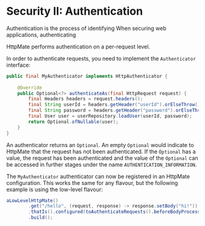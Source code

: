 # Security II: Authentication
Authentication is the process of identifying
When securing web applications, authenticating

HttpMate performs authentication on a per-request level.

In order to authenticate requests, you need to implement the `Authenticator` interface:

```java
public final MyAuthenticator implements HttpAuthenticator {
    
    @Override
    public Optional<?> authenticateAs(final HttpRequest request) {
        final Headers headers = request.headers();
        final String userId = headers.getHeader("userId").orElseThrow();
        final String password = headers.getHeader("password").orElseThrow();
        final User user = userRepository.loadUser(userId, password);
        return Optional.ofNullable(user);
    }
}
```
An authenticator returns an `Optional`. An empty `Optional` would indicate to HttpMate that the request has not been authenticated.
If the `Òptional` has a value, the request has been authenticated and the value of the `Optional` can be accessed in further stages
under the name `AUTHENTICATION_INFORMATION`.

The `MyAuthenticator` authenticator can now be registered in an HttpMate configuration. This works the same for any flavour, but
the following example is using the low-level flavour: 

```java
aLowLevelHttpMate()
        .get("/hello", (request, response) -> response.setBody("hi!"))
        .thatIs().configured(toAuthenticateRequests().beforeBodyProcessing().using(new MyAuthenticator()))
        .build();
``` 
